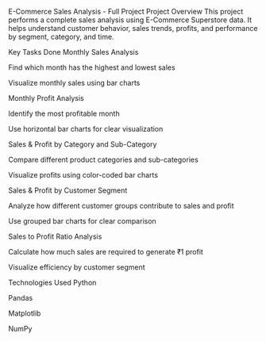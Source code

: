 E-Commerce Sales Analysis - Full Project
Project Overview
This project performs a complete sales analysis using E-Commerce Superstore data.
It helps understand customer behavior, sales trends, profits, and performance by segment, category, and time.

Key Tasks Done
Monthly Sales Analysis

Find which month has the highest and lowest sales

Visualize monthly sales using bar charts

Monthly Profit Analysis

Identify the most profitable month

Use horizontal bar charts for clear visualization

Sales & Profit by Category and Sub-Category

Compare different product categories and sub-categories

Visualize profits using color-coded bar charts

Sales & Profit by Customer Segment

Analyze how different customer groups contribute to sales and profit

Use grouped bar charts for clear comparison

Sales to Profit Ratio Analysis

Calculate how much sales are required to generate ₹1 profit

Visualize efficiency by customer segment

Technologies Used
Python

Pandas

Matplotlib

NumPy

